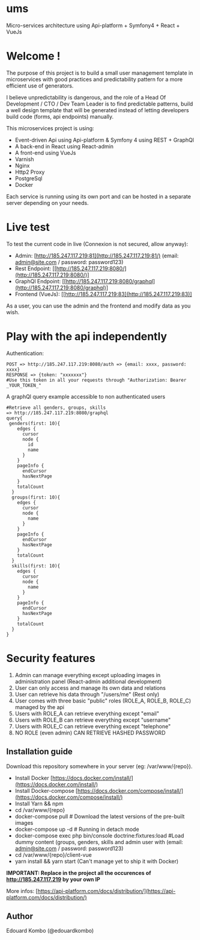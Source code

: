 # ums
Micro-services architecture using Api-platform + Symfony4 + React + VueJs

# Welcome !

The purpose of this project is to build a small user management template in microservices with good practices and predictability pattern for a more efficient use of generators.

I believe unpredictability is dangerous, and the role of a Head Of Development / CTO / Dev Team Leader is to find predictable patterns, build a well design template that will be generated instead of letting developers build code (forms, api endpoints) manually.

This microservices project is using:

 - Event-driven Api using Api-platform & Symfony 4 using REST + GraphQl
 - A back-end in React using React-admin
 - A front-end using VueJs
 - Varnish
 - Nginx
 - Http2 Proxy
 - PostgreSql
 - Docker

Each service is running using its own port and can be hosted in a separate server depending on your needs.


# Live test

To test the current code in live (Connexion is not secured, allow anyway):

 - Admin: [http://185.247.117.219:81](http://185.247.117.219:81/) 
			(email: admin@site.com / password: password123)
 - Rest Endpoint: [[http://185.247.117.219:8080/](http://185.247.117.219:8080/)] 
 - GraphQl Endpoint: [[http://185.247.117.219:8080/graphql](http://185.247.117.219:8080/graphql)] 
 - Frontend (VueJs): [[http://185.247.117.219:83](http://185.247.117.219:83)] 

As a user, you can use the admin and the frontend and modify data as you wish.

# Play with the api independently

Authentication:

    POST => http://185.247.117.219:8080/auth => {email: xxxx, password: xxxx}
    RESPONSE => {token: "xxxxxxx"}
    #Use this token in all your requests through "Authorization: Bearer _YOUR_TOKEN_"

A graphQl query example accessible to non authenticated users

    #Retrieve all genders, groups, skills
    => http://185.247.117.219:8080/graphql
    query{
     genders(first: 10){
	    edges {
	      cursor
	      node {
	        id
	        name
	      }
	    }
	    pageInfo {
	      endCursor
	      hasNextPage
	    }
	    totalCount
	  }
	  groups(first: 10){
	    edges {
	      cursor
	      node {
	        name
	      }
	    }
	    pageInfo {
	      endCursor
	      hasNextPage
	    }
	    totalCount
	  }
	  skills(first: 10){
	    edges {
	      cursor
	      node {
	        name
	      }
	    }
	    pageInfo {
	      endCursor
	      hasNextPage
	    }
	    totalCount
	  }
	}

# Security features

 1. Admin can manage everything except uploading images in administration panel (React-admin additional development)
 2. User can only access and manage its own data and relations
 3. User can retrieve his data through "/users/me" (Rest only)
 4. User comes with three basic "public" roles (ROLE_A, ROLE_B, ROLE_C) managed by the api
 5. Users with ROLE_A can retrieve everything except "email"
 6. Users with ROLE_B can retrieve everything except "username"
 7. Users with ROLE_C can retrieve everything except "telephone"
 8. NO ROLE (even admin) CAN RETRIEVE HASHED PASSWORD



## Installation guide
Download this repository somewhere in your server (eg: /var/www/{repo}).

 - Install Docker [https://docs.docker.com/install/](https://docs.docker.com/install/)
 - Install Docker-compose [https://docs.docker.com/compose/install/](https://docs.docker.com/compose/install/)
 - Install Yarn && npm
 - cd /var/www/{repo}
 - docker-compose pull # Download the latest versions of the pre-built images
 - docker-compose up -d # Running in detach mode
 - docker-compose exec php bin/console doctrine:fixtures:load #Load dummy content (groups, genders, skills and admin user with (email: admin@site.com / password: password123)
 - cd /var/www/{repo}/client-vue
 - yarn install && yarn start (Can't manage yet to ship it with Docker)
 
**IMPORTANT: Replace in the project all the occurences of  http://185.247.117.219 by your own IP** 

More infos: [https://api-platform.com/docs/distribution/](https://api-platform.com/docs/distribution/)

## Author
Edouard Kombo (@edouardkombo)


